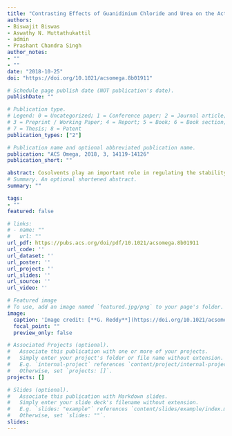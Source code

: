```yaml
---
title: "Contrasting Effects of Guanidinium Chloride and Urea on the Activity and Unfolding of Lysozyme"
authors: 
- Biswajit Biswas
- Aswathy N. Muttathukattil
- admin
- Prashant Chandra Singh
author_notes:
- ""
- ""
date: "2018-10-25"
doi: "https://doi.org/10.1021/acsomega.8b01911"

# Schedule page publish date (NOT publication's date).
publishDate: ""

# Publication type.
# Legend: 0 = Uncategorized; 1 = Conference paper; 2 = Journal article;
# 3 = Preprint / Working Paper; 4 = Report; 5 = Book; 6 = Book section;
# 7 = Thesis; 8 = Patent
publication_types: ["2"]

# Publication name and optional abbreviated publication name.
publication: "ACS Omega, 2018, 3, 14119-14126"
publication_short: ""

abstract: Cosolvents play an important role in regulating the stability and function of proteins present in the cell. We studied the role of cosolvents, urea and guanidinium chloride (GdmCl), which act as protein denaturants, in the catalytic activity and structural stability of the protein lysozyme using activity measurements, spectroscopy, and molecular dynamics simulations. We find that the activity of lysozyme increases on the addition of urea, whereas it decreases sharply on the addition of GdmCl. At low GdmCl concentrations ([GdmCl] < 4 M), the activity of lysozyme decreases, even though there is no significant perturbation in the structure of the lysozyme folded state. We find that this is due to the strong interaction of the Gdm+ ion with the residues Asp52 and Glu35, which are present in the lysozyme catalytic site. In contrast, urea interacts with Trp63 present in the loop region present near the active site of lysozyme, inducing minor conformational changes in lysozyme, which can increase the activity of lysozyme. At higher denaturant concentrations, experiments show that GdmCl completely denatures the protein, whereas the folded state is stable in the presence of urea. We further show that GdmCl denatures lysozyme with the disulfide bonds intact in the protein, whereas urea denatures the protein only when the disulfide bonds are broken using reducing agents.
# Summary. An optional shortened abstract.
summary: ""

tags:
- ""
featured: false

# links:
# - name: ""
#   url: ""
url_pdf: https://pubs.acs.org/doi/pdf/10.1021/acsomega.8b01911
url_code: ''
url_dataset: ''
url_poster: ''
url_project: ''
url_slides: ''
url_source: ''
url_video: ''

# Featured image
# To use, add an image named `featured.jpg/png` to your page's folder. 
image:
  caption: 'Image credit: [**G. Reddy**](https://doi.org/10.1021/acsomega.8b01911)'
  focal_point: ""
  preview_only: false

# Associated Projects (optional).
#   Associate this publication with one or more of your projects.
#   Simply enter your project's folder or file name without extension.
#   E.g. `internal-project` references `content/project/internal-project/index.md`.
#   Otherwise, set `projects: []`.
projects: []

# Slides (optional).
#   Associate this publication with Markdown slides.
#   Simply enter your slide deck's filename without extension.
#   E.g. `slides: "example"` references `content/slides/example/index.md`.
#   Otherwise, set `slides: ""`.
slides:
---
```

